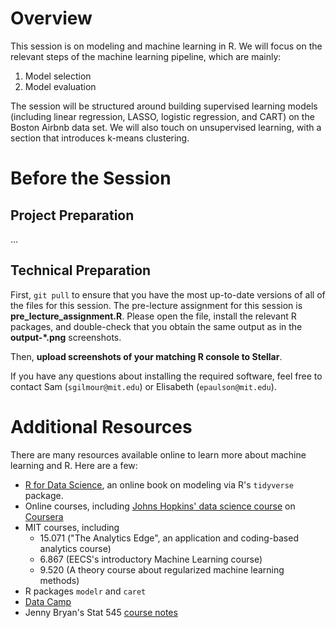 # Overview

This session is on modeling and machine learning in R.  We will focus on the relevant steps of the machine learning pipeline, which are mainly:

1. Model selection
2. Model evaluation

The session will be structured around building supervised learning models (including linear regression, LASSO, logistic regression, and CART) on the Boston Airbnb data set. We will also touch on unsupervised learning, with a section that introduces k-means clustering.  


# Before the Session

## Project Preparation

...

## Technical Preparation

First, `git pull` to ensure that you have the most up-to-date versions of all of the files for this session. The pre-lecture assignment for this session is **pre_lecture_assignment.R**.  Please open the file, install the relevant R packages, and double-check that you obtain the same output as in the **output-*.png** screenshots.

Then, **upload screenshots of your matching R console to Stellar**.

If you have any questions about installing the required software, feel free to contact Sam (`sgilmour@mit.edu`) or Elisabeth (`epaulson@mit.edu`).


# Additional Resources

There are many resources available online to learn more about machine learning and R.  Here are a few:

- [R for Data Science](http://r4ds.had.co.nz/), an online book on modeling via R's `tidyverse` package.
- Online courses, including [Johns Hopkins' data science course](https://www.coursera.org/specializations/jhu-data-science) on [Coursera](https://www.coursera.org/)
- MIT courses, including
  - 15.071 ("The Analytics Edge", an application and coding-based analytics course)
  - 6.867 (EECS's introductory Machine Learning course)
  - 9.520 (A theory course about regularized machine learning methods) 
- R packages `modelr` and `caret`
- [Data Camp](https://www.datacamp.com/)
- Jenny Bryan's Stat 545 [course notes](http://stat545.com/)
